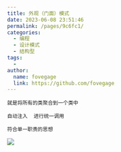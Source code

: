 ```yaml
---
title: 外观（门面）模式
date: 2023-06-08 23:51:46
permalink: /pages/9c6fc1/
categories:
  - 编程
  - 设计模式
  - 结构型
tags:
  -
author:
  name: fovegage
  link: https://github.com/fovegage
---
```


```
就是将所有的类聚合到一个类中

自动注入  进行统一调用

符合单一职责的思想
```

![](https://obsidian-foveagge.oss-cn-beijing.aliyuncs.com/blog/1hZ81v.png)
